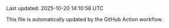 Last updated: 2025-10-20 14:10:58 UTC

This file is automatically updated by the GitHub Action workflow.
